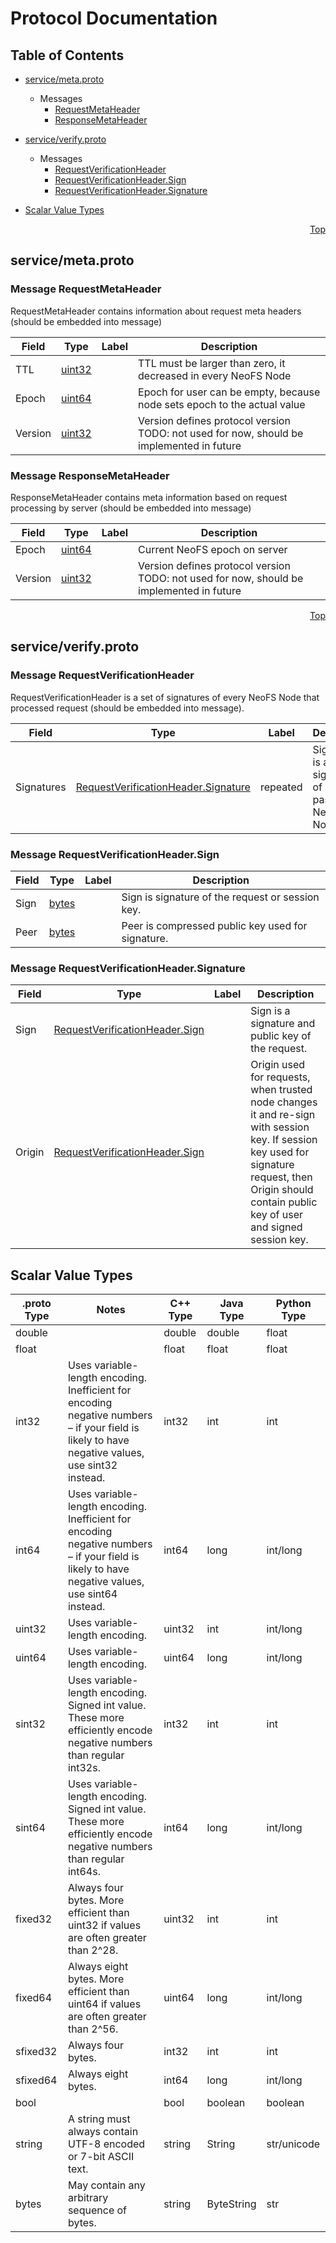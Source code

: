 # Protocol Documentation
<a name="top"></a>

## Table of Contents

- [service/meta.proto](#service/meta.proto)

  - Messages
    - [RequestMetaHeader](#service.RequestMetaHeader)
    - [ResponseMetaHeader](#service.ResponseMetaHeader)
    

- [service/verify.proto](#service/verify.proto)

  - Messages
    - [RequestVerificationHeader](#service.RequestVerificationHeader)
    - [RequestVerificationHeader.Sign](#service.RequestVerificationHeader.Sign)
    - [RequestVerificationHeader.Signature](#service.RequestVerificationHeader.Signature)
    

- [Scalar Value Types](#scalar-value-types)



<a name="service/meta.proto"></a>
<p align="right"><a href="#top">Top</a></p>

## service/meta.proto


 <!-- end services -->


<a name="service.RequestMetaHeader"></a>

### Message RequestMetaHeader
RequestMetaHeader contains information about request meta headers
(should be embedded into message)


| Field | Type | Label | Description |
| ----- | ---- | ----- | ----------- |
| TTL | [uint32](#uint32) |  | TTL must be larger than zero, it decreased in every NeoFS Node |
| Epoch | [uint64](#uint64) |  | Epoch for user can be empty, because node sets epoch to the actual value |
| Version | [uint32](#uint32) |  | Version defines protocol version TODO: not used for now, should be implemented in future |


<a name="service.ResponseMetaHeader"></a>

### Message ResponseMetaHeader
ResponseMetaHeader contains meta information based on request processing by server
(should be embedded into message)


| Field | Type | Label | Description |
| ----- | ---- | ----- | ----------- |
| Epoch | [uint64](#uint64) |  | Current NeoFS epoch on server |
| Version | [uint32](#uint32) |  | Version defines protocol version TODO: not used for now, should be implemented in future |

 <!-- end messages -->

 <!-- end enums -->



<a name="service/verify.proto"></a>
<p align="right"><a href="#top">Top</a></p>

## service/verify.proto


 <!-- end services -->


<a name="service.RequestVerificationHeader"></a>

### Message RequestVerificationHeader
RequestVerificationHeader is a set of signatures of every NeoFS Node that processed request
(should be embedded into message).


| Field | Type | Label | Description |
| ----- | ---- | ----- | ----------- |
| Signatures | [RequestVerificationHeader.Signature](#service.RequestVerificationHeader.Signature) | repeated | Signatures is a set of signatures of every passed NeoFS Node |


<a name="service.RequestVerificationHeader.Sign"></a>

### Message RequestVerificationHeader.Sign



| Field | Type | Label | Description |
| ----- | ---- | ----- | ----------- |
| Sign | [bytes](#bytes) |  | Sign is signature of the request or session key. |
| Peer | [bytes](#bytes) |  | Peer is compressed public key used for signature. |


<a name="service.RequestVerificationHeader.Signature"></a>

### Message RequestVerificationHeader.Signature



| Field | Type | Label | Description |
| ----- | ---- | ----- | ----------- |
| Sign | [RequestVerificationHeader.Sign](#service.RequestVerificationHeader.Sign) |  | Sign is a signature and public key of the request. |
| Origin | [RequestVerificationHeader.Sign](#service.RequestVerificationHeader.Sign) |  | Origin used for requests, when trusted node changes it and re-sign with session key. If session key used for signature request, then Origin should contain public key of user and signed session key. |

 <!-- end messages -->

 <!-- end enums -->



## Scalar Value Types

| .proto Type | Notes | C++ Type | Java Type | Python Type |
| ----------- | ----- | -------- | --------- | ----------- |
| <a name="double" /> double |  | double | double | float |
| <a name="float" /> float |  | float | float | float |
| <a name="int32" /> int32 | Uses variable-length encoding. Inefficient for encoding negative numbers – if your field is likely to have negative values, use sint32 instead. | int32 | int | int |
| <a name="int64" /> int64 | Uses variable-length encoding. Inefficient for encoding negative numbers – if your field is likely to have negative values, use sint64 instead. | int64 | long | int/long |
| <a name="uint32" /> uint32 | Uses variable-length encoding. | uint32 | int | int/long |
| <a name="uint64" /> uint64 | Uses variable-length encoding. | uint64 | long | int/long |
| <a name="sint32" /> sint32 | Uses variable-length encoding. Signed int value. These more efficiently encode negative numbers than regular int32s. | int32 | int | int |
| <a name="sint64" /> sint64 | Uses variable-length encoding. Signed int value. These more efficiently encode negative numbers than regular int64s. | int64 | long | int/long |
| <a name="fixed32" /> fixed32 | Always four bytes. More efficient than uint32 if values are often greater than 2^28. | uint32 | int | int |
| <a name="fixed64" /> fixed64 | Always eight bytes. More efficient than uint64 if values are often greater than 2^56. | uint64 | long | int/long |
| <a name="sfixed32" /> sfixed32 | Always four bytes. | int32 | int | int |
| <a name="sfixed64" /> sfixed64 | Always eight bytes. | int64 | long | int/long |
| <a name="bool" /> bool |  | bool | boolean | boolean |
| <a name="string" /> string | A string must always contain UTF-8 encoded or 7-bit ASCII text. | string | String | str/unicode |
| <a name="bytes" /> bytes | May contain any arbitrary sequence of bytes. | string | ByteString | str |

